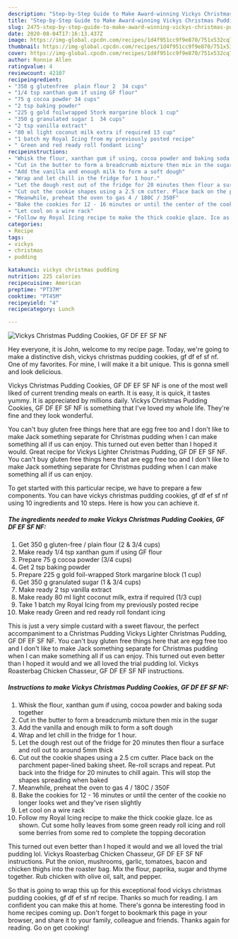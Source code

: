 ```yaml
---
description: "Step-by-Step Guide to Make Award-winning Vickys Christmas Pudding Cookies, GF DF EF SF NF"
title: "Step-by-Step Guide to Make Award-winning Vickys Christmas Pudding Cookies, GF DF EF SF NF"
slug: 2475-step-by-step-guide-to-make-award-winning-vickys-christmas-pudding-cookies-gf-df-ef-sf-nf
date: 2020-08-04T17:16:13.437Z
image: https://img-global.cpcdn.com/recipes/1d4f951cc9f9e870/751x532cq70/vickys-christmas-pudding-cookies-gf-df-ef-sf-nf-recipe-main-photo.jpg
thumbnail: https://img-global.cpcdn.com/recipes/1d4f951cc9f9e870/751x532cq70/vickys-christmas-pudding-cookies-gf-df-ef-sf-nf-recipe-main-photo.jpg
cover: https://img-global.cpcdn.com/recipes/1d4f951cc9f9e870/751x532cq70/vickys-christmas-pudding-cookies-gf-df-ef-sf-nf-recipe-main-photo.jpg
author: Ronnie Allen
ratingvalue: 4
reviewcount: 42107
recipeingredient:
- "350 g glutenfree  plain flour 2  34 cups"
- "1/4 tsp xanthan gum if using GF flour"
- "75 g cocoa powder 34 cups"
- "2 tsp baking powder"
- "225 g gold foilwrapped Stork margarine block 1 cup"
- "350 g granulated sugar 1  34 cups"
- "2 tsp vanilla extract"
- "80 ml light coconut milk extra if required 13 cup"
- "1 batch my Royal Icing from my previously posted recipe"
- " Green and red ready roll fondant icing"
recipeinstructions:
- "Whisk the flour, xanthan gum if using, cocoa powder and baking soda together"
- "Cut in the butter to form a breadcrumb mixture then mix in the sugar"
- "Add the vanilla and enough milk to form a soft dough"
- "Wrap and let chill in the fridge for 1 hour."
- "Let the dough rest out of the fridge for 20 minutes then flour a surface and roll out to around 5mm thick"
- "Cut out the cookie shapes using a 2.5 cm cutter. Place back on the parchment paper-lined baking sheet. Re-roll scraps and repeat. Put back into the fridge for 20 minutes to chill again. This will stop the shapes spreading when baked"
- "Meanwhile, preheat the oven to gas 4 / 180C / 350F"
- "Bake the cookies for 12 - 16 minutes or until the center of the cookie no longer looks wet and they&#39;ve risen slightly"
- "Let cool on a wire rack"
- "Follow my Royal Icing recipe to make the thick cookie glaze. Ice as shown. Cut some holly leaves from some green ready roll icing and roll some berries from some red to complete the topping decoration"
categories:
- Recipe
tags:
- vickys
- christmas
- pudding

katakunci: vickys christmas pudding 
nutrition: 225 calories
recipecuisine: American
preptime: "PT37M"
cooktime: "PT45M"
recipeyield: "4"
recipecategory: Lunch

---
```



![Vickys Christmas Pudding Cookies, GF DF EF SF NF](https://img-global.cpcdn.com/recipes/1d4f951cc9f9e870/751x532cq70/vickys-christmas-pudding-cookies-gf-df-ef-sf-nf-recipe-main-photo.jpg)

Hey everyone, it is John, welcome to my recipe page. Today, we're going to make a distinctive dish, vickys christmas pudding cookies, gf df ef sf nf. One of my favorites. For mine, I will make it a bit unique. This is gonna smell and look delicious.

Vickys Christmas Pudding Cookies, GF DF EF SF NF is one of the most well liked of current trending meals on earth. It is easy, it is quick, it tastes yummy. It is appreciated by millions daily. Vickys Christmas Pudding Cookies, GF DF EF SF NF is something that I've loved my whole life. They're fine and they look wonderful.

You can&#39;t buy gluten free things here that are egg free too and I don&#39;t like to make Jack something separate for Christmas pudding when I can make something all if us can enjoy. This turned out even better than I hoped it would. Great recipe for Vickys Lighter Christmas Pudding, GF DF EF SF NF. You can&#39;t buy gluten free things here that are egg free too and I don&#39;t like to make Jack something separate for Christmas pudding when I can make something all if us can enjoy.


To get started with this particular recipe, we have to prepare a few components. You can have vickys christmas pudding cookies, gf df ef sf nf using 10 ingredients and 10 steps. Here is how you can achieve it.

<!--inarticleads1-->

##### The ingredients needed to make Vickys Christmas Pudding Cookies, GF DF EF SF NF:

1. Get 350 g gluten-free / plain flour (2 &amp; 3/4 cups)
1. Make ready 1/4 tsp xanthan gum if using GF flour
1. Prepare 75 g cocoa powder (3/4 cups)
1. Get 2 tsp baking powder
1. Prepare 225 g gold foil-wrapped Stork margarine block (1 cup)
1. Get 350 g granulated sugar (1 &amp; 3/4 cups)
1. Make ready 2 tsp vanilla extract
1. Make ready 80 ml light coconut milk, extra if required (1/3 cup)
1. Take 1 batch my Royal Icing from my previously posted recipe
1. Make ready  Green and red ready roll fondant icing


This is just a very simple custard with a sweet flavour, the perfect accompaniment to a Christmas Pudding Vickys Lighter Christmas Pudding, GF DF EF SF NF. You can&#39;t buy gluten free things here that are egg free too and I don&#39;t like to make Jack something separate for Christmas pudding when I can make something all if us can enjoy. This turned out even better than I hoped it would and we all loved the trial pudding lol. Vickys Roasterbag Chicken Chasseur, GF DF EF SF NF instructions. 

<!--inarticleads2-->

##### Instructions to make Vickys Christmas Pudding Cookies, GF DF EF SF NF:

1. Whisk the flour, xanthan gum if using, cocoa powder and baking soda together
1. Cut in the butter to form a breadcrumb mixture then mix in the sugar
1. Add the vanilla and enough milk to form a soft dough
1. Wrap and let chill in the fridge for 1 hour.
1. Let the dough rest out of the fridge for 20 minutes then flour a surface and roll out to around 5mm thick
1. Cut out the cookie shapes using a 2.5 cm cutter. Place back on the parchment paper-lined baking sheet. Re-roll scraps and repeat. Put back into the fridge for 20 minutes to chill again. This will stop the shapes spreading when baked
1. Meanwhile, preheat the oven to gas 4 / 180C / 350F
1. Bake the cookies for 12 - 16 minutes or until the center of the cookie no longer looks wet and they&#39;ve risen slightly
1. Let cool on a wire rack
1. Follow my Royal Icing recipe to make the thick cookie glaze. Ice as shown. Cut some holly leaves from some green ready roll icing and roll some berries from some red to complete the topping decoration


This turned out even better than I hoped it would and we all loved the trial pudding lol. Vickys Roasterbag Chicken Chasseur, GF DF EF SF NF instructions. Put the onion, mushrooms, garlic, tomatoes, bacon and chicken thighs into the roaster bag. Mix the flour, paprika, sugar and thyme together. Rub chicken with olive oil, salt, and pepper. 

So that is going to wrap this up for this exceptional food vickys christmas pudding cookies, gf df ef sf nf recipe. Thanks so much for reading. I am confident you can make this at home. There's gonna be interesting food in home recipes coming up. Don't forget to bookmark this page in your browser, and share it to your family, colleague and friends. Thanks again for reading. Go on get cooking!
